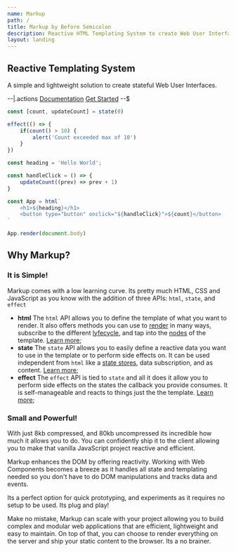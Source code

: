 ```yaml
---
name: Markup
path: /
title: Markup by Before Semicolon
description: Reactive HTML Templating System to create Web User Interfaces.
layout: landing
---
```


<div role="banner" class="banner">

## Reactive Templating System

A simple and lightweight solution to create stateful Web User Interfaces.

--|.actions
[Documentation]() [Get Started]()
--$

</div>

```javascript
const [count, updateCount] = state(0)

effect(() => {
    if(count() > 10) {
        alert('Count exceeded max of 10')
    }
})

const heading = 'Hello World';

const handleClick = () => {
    updateCount((prev) => prev + 1)
}

const App = html`
    <h1>${heading}</h1>
    <button type="button" onclick="${handleClick}">${count}</button>
`

App.render(document.body)
```

<section class="why">

## Why Markup?

### It is Simple!

Markup comes with a low learning curve. Its pretty much HTML, CSS and JavaScript as you know with the addition of three APIs: `html`, `state`, and `effect`

- **html**
    The `html` API allows you to define the template of what you want to render. It also offers methods you can use to [render]() in many ways, subscribe to the different [lyfecycle](), and tap into the [nodes]() of the template. [Learn more]();
- **state**
    The `state` API allows you to easily define a reactive data you want to use in the template or to perform side effects on. It can be used independent from `html` like a [state stores](), data subscription, and as content. [Learn more]();
- **effect**
    The `effect` API is tied to `state` and all it does it allow you to perform side effects on the states the callback you provide consumes. It is self-manageable and reacts to things just the the template. [Learn more]();

### Small and Powerful!

With just 8kb compressed, and 80kb uncompressed its incredible how much it allows you to do. You can confidently ship it to the client allowing you to make that vanilla JavaScript project reactive and efficient.

Markup enhances the DOM by offering reactivity. Working with Web Components becomes a breeze as it handles all state and templating needed so you don't have to do DOM manipulations and tracks data and events.

Its a perfect option for quick prototyping, and experiments as it requires no setup to be used. Its plug and play!

Make no mistake, Markup can scale with your project allowing you to build complex and modular web applications that are efficient, lightweight and easy to maintain. On top of that, you can choose to render everything on the server and ship your static content to the browser. Its a no brainer.

</section>
